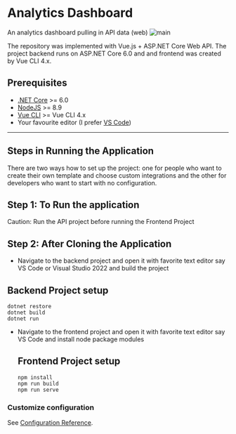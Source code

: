 # Analytics Dashboard
An analytics dashboard pulling in API data (web)
![main](https://user-images.githubusercontent.com/91881320/168232967-93663e77-60c7-405c-8f74-e8ce606d91f1.gif)

The repository was implemented with Vue.js + ASP.&#8203;NET Core Web API. The project backend runs on ASP.NET Core 6.0 and and frontend was created by Vue CLI 4.x.


## Prerequisites

* [.NET Core](https://www.microsoft.com/net/download/windows) >= 6.0
* [NodeJS](https://nodejs.org/) >= 8.9
* [Vue CLI](https://cli.vuejs.org/) >= Vue CLI 4.x 
* Your favourite editor (I prefer [VS Code](https://code.visualstudio.com/))
---

## Steps in Running the Application

There are two ways how to set up the project: one for people who want to create their own template and choose custom integrations and the other for developers who want to start with no configuration.


## Step 1: To Run the application
Caution: Run the API project before running the Frontend Project

## Step 2: After Cloning the Application
* Navigate to the backend project and open it with favorite text editor say VS Code or Visual Studio 2022 and build the project
 ## Backend Project setup
  ```
  dotnet restore
  dotnet build
  dotnet run
  ```
* Navigate to the frontend project and open it with favorite text editor say VS Code and install node package modules
  ## Frontend Project setup
  ```
  npm install
  npm run build
  npm run serve
  ```
### Customize configuration
See [Configuration Reference](https://cli.vuejs.org/config/).



